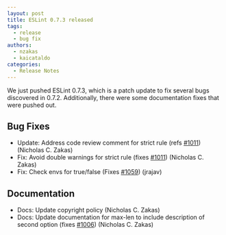 ```yaml
---
layout: post
title: ESLint 0.7.3 released
tags:
  - release
  - bug fix
authors:
  - nzakas
  - kaicataldo
categories:
  - Release Notes
---
```


We just pushed ESLint 0.7.3, which is a patch update to fix several bugs discovered in 0.7.2. Additionally, there were some documentation fixes that were pushed out.

## Bug Fixes

* Update: Address code review comment for strict rule (refs [#1011](https://github.com/eslint/eslint/issues/1011)) (Nicholas C. Zakas)
* Fix: Avoid double warnings for strict rule (fixes [#1011](https://github.com/eslint/eslint/issues/1011)) (Nicholas C. Zakas)
* Fix: Check envs for true/false (Fixes [#1059](https://github.com/eslint/eslint/issues/1059)) (jrajav)

## Documentation

* Docs: Update copyright policy (Nicholas C. Zakas)
* Docs: Update documentation for max-len to include description of second option (fixes [#1006](https://github.com/eslint/eslint/issues/1006)) (Nicholas C. Zakas)
